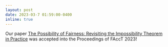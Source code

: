 ```yaml
---
layout: post
date: 2023-03-7 01:59:00-0400
inline: true
---
```


Our paper [The Possibility of Fairness: Revisiting the Impossibility Theorem in Practice](https://arxiv.org/pdf/2302.06347.pdf) was accepted into the Proceedings of FAccT 2023!